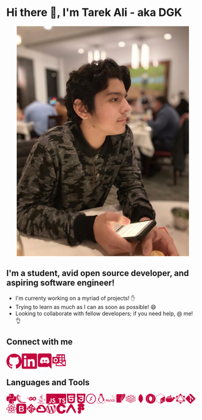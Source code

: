 # Hi there 👋, I'm Tarek Ali - aka DGK

<div align="center">
    <img src="tarek.jpg" alt="tarek" width="450">
</div>

## I'm a student, avid open source developer, and aspiring software engineer!

- I'm currenty working on a myriad of projects! ✋
- Trying to learn as much as I can as soon as possible! 😄
- Looking to collaborate with fellow developers; if you need help, @ me! 👌

## Connect with me

<a href="https://github.com/DGKSK8LIFE"><img align="left" alt="github" src="./icons/github.svg" width="40px"/></a>
<a href="https://linkedin.com/in/tarek-ali-b59a0a1a8"><img align="left" alt="linkedin" src="./icons/linkedin.svg" width="40px"/></a>
<a href="discord.md"><img align="left" alt="discord" src="./icons/discord.svg" width="40px"/></a>
<a href="mailto:tarekali15@outlook.com"><img align="left" alt="email" src="./icons/microsoftoutlook.svg" width="35px"/></a>

<br />
<br />

## Languages and Tools

<div line-height: "2rem">
    <img align="left" alt="python" width="26px" src="./icons/python.svg" />
    <img align="left" alt="flask" width="26px" src="./icons/flask.svg" />
    <img align="left" alt="go" width="26px" src="./icons/go.svg" />
    <img align="left" alt="java" width="26px" src="./icons/java.svg" />
    <img align="left" alt="javascript" width="26px" src="./icons/javascript.svg" />
    <img align="left" alt="typescript" width="26px" src="./icons/typescript.svg" />
    <img align="left" alt="html" width="26px" src="./icons/html5.svg" />
    <img align="left" alt="css" width="26px" src="./icons/css3.svg" />
    <img align="left" alt="socketio" width="26px" src="./icons/socket-dot-io.svg" />
    <img align="left" alt="linux" width="26px" src="./icons/linux.svg" />
    <img align="left" alt="mysql" width="26px" src="./icons/mysql.svg" />
    <img align="left" alt="sqlite" width="26px" src="./icons/sqlite.svg" />
    <img align="left" alt="redis" width="26px" src="./icons/redis.svg" />
    <img align="left" alt="mongodb" width="26px" src="./icons/mongodb.svg" />
    <img align="left" alt="json" width="26px" src="./icons/json.svg" />
    <img align="left" alt="bash" width="26px" src="./icons/gnubash.svg" />
    <img align="left" alt="docker" width="26px" src="./icons/docker.svg" />
    <img align="left" alt="graphql" width="26px" src="./icons/graphql.svg" />
    <img align="left" alt="git" width="26px" src="./icons/git.svg" />
    <img align="left" alt="react" width="26px" src="./icons/react.svg" />
    <img align="left" alt="bootstrap" width="26px" src="./icons/bootstrap.svg" />
    <img align="left" alt="netlify" width="26px" src="./icons/netlify.svg" />
    <img align="left" alt="gcp" width="26px" src="./icons/googlecloud.svg" />
    <img align="left" alt="wordpress" width="26px" src="./icons/wordpress.svg" />
    <img align="left" alt="c" width="26px" src="./icons/c.svg" />
    <img align="left" alt="expo" width="26px" src="./icons/expo.svg" />
    <img align="left" alt="figma" width="26px" src="./icons/figma.svg" />
</div>